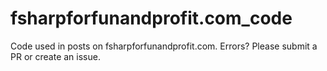 # fsharpforfunandprofit.com_code
Code used in posts on fsharpforfunandprofit.com. Errors? Please submit a PR or create an issue.
